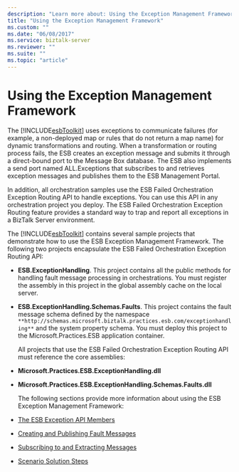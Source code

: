 ```yaml
---
description: "Learn more about: Using the Exception Management Framework"
title: "Using the Exception Management Framework"
ms.custom: ""
ms.date: "06/08/2017"
ms.service: biztalk-server
ms.reviewer: ""
ms.suite: ""
ms.topic: "article"
---
```

# Using the Exception Management Framework
The [!INCLUDE[esbToolkit](../includes/esbtoolkit-md.md)] uses exceptions to communicate failures (for example, a non-deployed map or rules that do not return a map name) for dynamic transformations and routing. When a transformation or routing process fails, the ESB creates an exception message and submits it through a direct-bound port to the Message Box database. The ESB also implements a send port named ALL.Exceptions that subscribes to and retrieves exception messages and publishes them to the ESB Management Portal.  

 In addition, all orchestration samples use the ESB Failed Orchestration Exception Routing API to handle exceptions. You can use this API in any orchestration project you deploy. The ESB Failed Orchestration Exception Routing feature provides a standard way to trap and report all exceptions in a BizTalk Server environment.  

 The [!INCLUDE[esbToolkit](../includes/esbtoolkit-md.md)] contains several sample projects that demonstrate how to use the ESB Exception Management Framework. The following two projects encapsulate the ESB Failed Orchestration Exception Routing API:  

- **ESB.ExceptionHandling**. This project contains all the public methods for handling fault message processing in orchestrations. You must register the assembly in this project in the global assembly cache on the local server.  

- **ESB.ExceptionHandling.Schemas.Faults**. This project contains the fault message schema defined by the namespace `**http://schemas.microsoft.biztalk.practices.esb.com/exceptionhandling**` and the system property schema. You must deploy this project to the Microsoft.Practices.ESB application container.  

  All projects that use the ESB Failed Orchestration Exception Routing API must reference the core assemblies:  

- **Microsoft.Practices.ESB.ExceptionHandling.dll**  

- **Microsoft.Practices.ESB.ExceptionHandling.Schemas.Faults.dll**  

  The following sections provide more information about using the ESB Exception Management Framework:  

- [The ESB Exception API Members](../esb-toolkit/the-esb-exception-api-members.md)  

- [Creating and Publishing Fault Messages](../esb-toolkit/creating-and-publishing-fault-messages.md)  

- [Subscribing to and Extracting Messages](../esb-toolkit/subscribing-to-and-extracting-messages.md)  

- [Scenario Solution Steps](../esb-toolkit/scenario-solution-steps.md)
